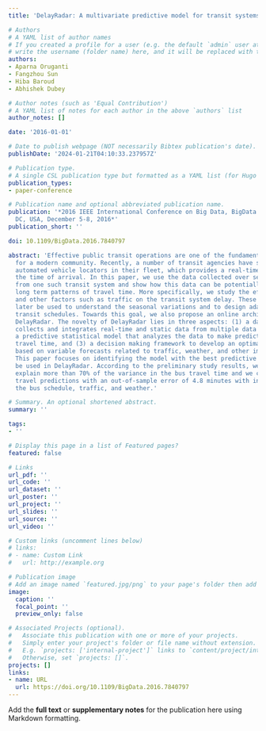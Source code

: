 ```yaml
---
title: 'DelayRadar: A multivariate predictive model for transit systems'

# Authors
# A YAML list of author names
# If you created a profile for a user (e.g. the default `admin` user at `content/authors/admin/`), 
# write the username (folder name) here, and it will be replaced with their full name and linked to their profile.
authors:
- Aparna Oruganti
- Fangzhou Sun
- Hiba Baroud
- Abhishek Dubey

# Author notes (such as 'Equal Contribution')
# A YAML list of notes for each author in the above `authors` list
author_notes: []

date: '2016-01-01'

# Date to publish webpage (NOT necessarily Bibtex publication's date).
publishDate: '2024-01-21T04:10:33.237957Z'

# Publication type.
# A single CSL publication type but formatted as a YAML list (for Hugo requirements).
publication_types:
- paper-conference

# Publication name and optional abbreviated publication name.
publication: '*2016 IEEE International Conference on Big Data, BigData 2016, Washington
  DC, USA, December 5-8, 2016*'
publication_short: ''

doi: 10.1109/BigData.2016.7840797

abstract: 'Effective public transit operations are one of the fundamental requirements
  for a modern community. Recently, a number of transit agencies have started integrating
  automated vehicle locators in their fleet, which provides a real-time estimate of
  the time of arrival. In this paper, we use the data collected over several months
  from one such transit system and show how this data can be potentially used to learn
  long term patterns of travel time. More specifically, we study the effect of weather
  and other factors such as traffic on the transit system delay. These models can
  later be used to understand the seasonal variations and to design adaptive and transient
  transit schedules. Towards this goal, we also propose an online architecture called
  DelayRadar. The novelty of DelayRadar lies in three aspects: (1) a data store that
  collects and integrates real-time and static data from multiple data sources, (2)
  a predictive statistical model that analyzes the data to make predictions on transit
  travel time, and (3) a decision making framework to develop an optimal transit schedule
  based on variable forecasts related to traffic, weather, and other impactful factors.
  This paper focuses on identifying the model with the best predictive accuracy to
  be used in DelayRadar. According to the preliminary study results, we are able to
  explain more than 70% of the variance in the bus travel time and we can make future
  travel predictions with an out-of-sample error of 4.8 minutes with information on
  the bus schedule, traffic, and weather.'

# Summary. An optional shortened abstract.
summary: ''

tags:
- ''

# Display this page in a list of Featured pages?
featured: false

# Links
url_pdf: ''
url_code: ''
url_dataset: ''
url_poster: ''
url_project: ''
url_slides: ''
url_source: ''
url_video: ''

# Custom links (uncomment lines below)
# links:
# - name: Custom Link
#   url: http://example.org

# Publication image
# Add an image named `featured.jpg/png` to your page's folder then add a caption below.
image:
  caption: ''
  focal_point: ''
  preview_only: false

# Associated Projects (optional).
#   Associate this publication with one or more of your projects.
#   Simply enter your project's folder or file name without extension.
#   E.g. `projects: ['internal-project']` links to `content/project/internal-project/index.md`.
#   Otherwise, set `projects: []`.
projects: []
links:
- name: URL
  url: https://doi.org/10.1109/BigData.2016.7840797
---
```


Add the **full text** or **supplementary notes** for the publication here using Markdown formatting.
